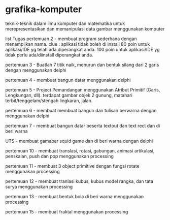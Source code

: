 # grafika-komputer
teknik-teknik dalam ilmu komputer dan matematika untuk merepresentasikan dan memanipulasi data gambar menggunakan komputer


list Tugas
pertemuan 2 - membuat program sederhana dengan menampilkan nama. clue : aplikasi tidak boleh di install
80 poin untuk aplikasi/IDE yg telah ada diperangkat anda.
100 poin untuk aplikasi/IDE yg tidak perlu ada/diinstall diperangkat anda.

pertemuan 3 - Buatlah 7 titik naik, menurun dan bentuk silang dari 2 garis dengan menggunakan delphi

pertemuan 4 - membuat bangun datar menggunakan delphi

pertemuan 5 - Project Pemandangan menggunakan Atribut Primitif (Garis, Lengkungan, dll). terdapat gambar objek 2 gunung, matahari terbit/tenggelam/stengah lingkaran, jalan.

pertemuan 6 - membuat membuat bangun dan tulisan berwarna dengan menggunakan delphi

pertemuan 7 - membuat bangun datar beserta textout dan text rect dan di beri warna

UTS - membuat gamabar squid game dan di beri warna dengan delphi

pertemuan 10 - membuat translasi, rotasi, gabungan, animasi artikulasi, penskalan, push dan pop menggunakan processing

pertemuan 11 - membuat 3 object primitive dengan fungsi rotate menggunakan processing

pertemuan 12 - membuat tranlasi kubus, kubus model rangka, dan tata surya menggunakan processing

pertemuan 13 - membuat bentuk bola di beri warna menggunakan processing

pertemuan 15 - membuat fraktal menggunakan processing
